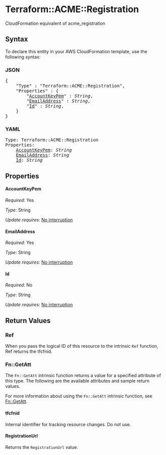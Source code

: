 # Terraform::ACME::Registration

CloudFormation equivalent of acme_registration

## Syntax

To declare this entity in your AWS CloudFormation template, use the following syntax:

### JSON

<pre>
{
    "Type" : "Terraform::ACME::Registration",
    "Properties" : {
        "<a href="#accountkeypem" title="AccountKeyPem">AccountKeyPem</a>" : <i>String</i>,
        "<a href="#emailaddress" title="EmailAddress">EmailAddress</a>" : <i>String</i>,
        "<a href="#id" title="Id">Id</a>" : <i>String</i>,
    }
}
</pre>

### YAML

<pre>
Type: Terraform::ACME::Registration
Properties:
    <a href="#accountkeypem" title="AccountKeyPem">AccountKeyPem</a>: <i>String</i>
    <a href="#emailaddress" title="EmailAddress">EmailAddress</a>: <i>String</i>
    <a href="#id" title="Id">Id</a>: <i>String</i>
</pre>

## Properties

#### AccountKeyPem

_Required_: Yes

_Type_: String

_Update requires_: [No interruption](https://docs.aws.amazon.com/AWSCloudFormation/latest/UserGuide/using-cfn-updating-stacks-update-behaviors.html#update-no-interrupt)

#### EmailAddress

_Required_: Yes

_Type_: String

_Update requires_: [No interruption](https://docs.aws.amazon.com/AWSCloudFormation/latest/UserGuide/using-cfn-updating-stacks-update-behaviors.html#update-no-interrupt)

#### Id

_Required_: No

_Type_: String

_Update requires_: [No interruption](https://docs.aws.amazon.com/AWSCloudFormation/latest/UserGuide/using-cfn-updating-stacks-update-behaviors.html#update-no-interrupt)

## Return Values

### Ref

When you pass the logical ID of this resource to the intrinsic `Ref` function, Ref returns the tfcfnid.

### Fn::GetAtt

The `Fn::GetAtt` intrinsic function returns a value for a specified attribute of this type. The following are the available attributes and sample return values.

For more information about using the `Fn::GetAtt` intrinsic function, see [Fn::GetAtt](https://docs.aws.amazon.com/AWSCloudFormation/latest/UserGuide/intrinsic-function-reference-getatt.html).

#### tfcfnid

Internal identifier for tracking resource changes. Do not use.

#### RegistrationUrl

Returns the <code>RegistrationUrl</code> value.

